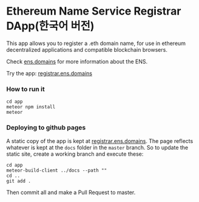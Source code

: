 # Ethereum Name Service Registrar DApp(한국어 버전)

This app allows you to register a .eth domain name, for use in ethereum decentralized applications and compatible blockchain browsers.

Check [ens.domains](http://ens.domains/) for more information about the ENS.

Try the app: [registrar.ens.domains](http://registrar.ens.domains/)

### How to run it

    cd app
    meteor npm install
    meteor


### Deploying to github pages

A static copy of the app is kept at [registrar.ens.domains](http://registrar.ens.domains/). The page reflects whatever is kept at the `docs` folder in the `master` branch. So to update the static site, create a working branch and execute these:

```
cd app
meteor-build-client ../docs --path ""
cd ..
git add .
```

Then commit all and make a Pull Request to master.
